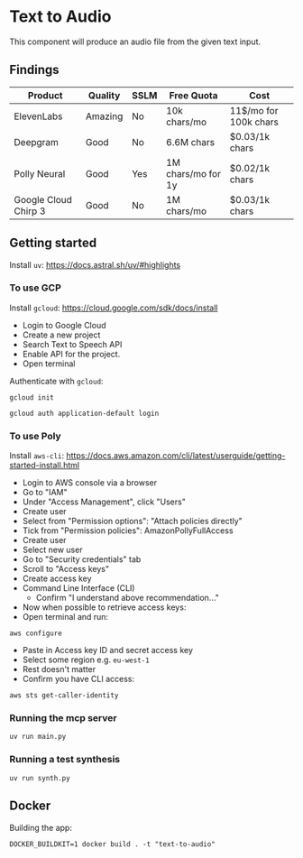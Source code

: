 # Text to Audio

This component will produce an audio file from the given text input.

## Findings

| Product              | Quality | SSLM | Free Quota         | Cost                  |
| -------------------- | ------- | ---- | ------------------ | --------------------- |
| ElevenLabs           | Amazing | No   | 10k chars/mo       | 11$/mo for 100k chars |
| Deepgram             | Good    | No   | 6.6M chars         | $0.03/1k chars        |
| Polly Neural         | Good    | Yes  | 1M chars/mo for 1y | $0.02/1k chars        |
| Google Cloud Chirp 3 | Good    | No   | 1M chars/mo        | $0.03/1k chars        |

## Getting started

Install `uv`: https://docs.astral.sh/uv/#highlights

### To use GCP

Install `gcloud`: https://cloud.google.com/sdk/docs/install

- Login to Google Cloud
- Create a new project
- Search Text to Speech API
- Enable API for the project.
- Open terminal

Authenticate with `gcloud`:

```
gcloud init
```

```
gcloud auth application-default login
```

### To use Poly

Install `aws-cli`:
https://docs.aws.amazon.com/cli/latest/userguide/getting-started-install.html

- Login to AWS console via a browser
- Go to "IAM"
- Under "Access Management", click "Users"
- Create user
- Select from "Permission options": "Attach policies directly"
- Tick from "Permission policies": AmazonPollyFullAccess
- Create user
- Select new user
- Go to "Security credentials" tab
- Scroll to "Access keys"
- Create access key
- Command Line Interface (CLI)
  - Confirm "I understand above recommendation..."
- Now when possible to retrieve access keys:
- Open terminal and run:

```
aws configure
```

- Paste in Access key ID and secret access key
- Select some region e.g. `eu-west-1`
- Rest doesn't matter
- Confirm you have CLI access:

```
aws sts get-caller-identity
```

### Running the mcp server

```
uv run main.py
```

### Running a test synthesis

```
uv run synth.py
```

## Docker

Building the app:

```
DOCKER_BUILDKIT=1 docker build . -t "text-to-audio"
```
